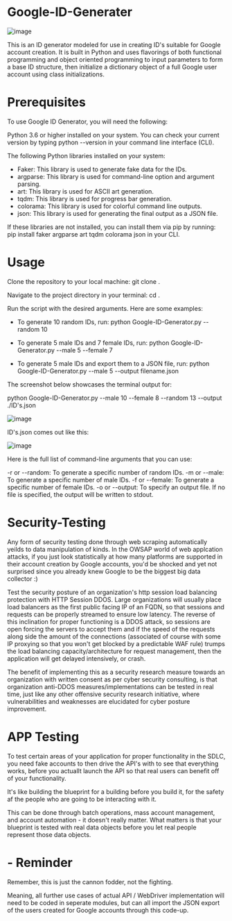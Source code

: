 # Google-ID-Generater
![image](https://github.com/Jonathan-D-a-v-i-d/Google-ID-Generater/assets/44530894/de2a207e-39cc-4e2d-97d0-921d773829f1)

This is an ID generator modeled for use in creating ID's suitable for Google account creation. It is built in Python and uses flavorings of both functional programming and object oriented programming to input parameters to form a base ID structure, then initialize a dictionary object of a full Google user account using class initializations.



# Prerequisites
To use Google ID Generator, you will need the following:

Python 3.6 or higher installed on your system. You can check your current version by typing python --version in your command line interface (CLI).

The following Python libraries installed on your system:

* Faker: This library is used to generate fake data for the IDs.
* argparse: This library is used for command-line option and argument parsing.
* art: This library is used for ASCII art generation.
* tqdm: This library is used for progress bar generation.
* colorama: This library is used for colorful command line outputs.
* json: This library is used for generating the final output as a JSON file.
  
If these libraries are not installed, you can install them via pip by running:
pip install faker argparse art tqdm colorama json in your CLI.


# Usage
Clone the repository to your local machine: git clone <repo-link>.

Navigate to the project directory in your terminal: cd <path-to-project>.

Run the script with the desired arguments. Here are some examples:

* To generate 10 random IDs, run: python Google-ID-Generator.py --random 10

* To generate 5 male IDs and 7 female IDs, run: python Google-ID-Generator.py --male 5 --female 7

* To generate 5 male IDs and export them to a JSON file, run: python Google-ID-Generator.py --male 5 --output filename.json



The screenshot below showcases the terminal output for:

python Google-ID-Generator.py --male 10 --female 8 --random 13 --output ./ID's.json

![image](https://github.com/Jonathan-D-a-v-i-d/Google-ID-Generater/assets/44530894/6dee314c-2dea-4baf-bd7e-177ce614c20f)


ID's.json comes out like this:

![image](https://github.com/Jonathan-D-a-v-i-d/Google-ID-Generater/assets/44530894/518f53f1-2e7f-4fd3-9064-e8a71916f817)




Here is the full list of command-line arguments that you can use:

-r or --random: To generate a specific number of random IDs.
-m or --male: To generate a specific number of male IDs.
-f or --female: To generate a specific number of female IDs.
-o or --output: To specify an output file. If no file is specified, the output will be written to stdout.


# Security-Testing
Any form of security testing done through web scraping automatically yeilds to data manipulation of kinds.
In the OWSAP world of web applcation attacks, if you just look statistically at how many platforms are supported 
in their account creation by Google accounts, you'd be shocked and yet not surprised since you already knew Google 
to be the biggest big data collector :)

Test the security posture of an organization's http session load balancing protection with HTTP Session DDOS. 
Large organizations will usually place load balancers as the first public facing IP of an FQDN, so that sessions and 
requests can be properly streamed to ensure low latency. The reverse of this inclination for proper functioning 
is a DDOS attack, so sessions are open forcing the servers to accept them and if the speed of the requests along side
the amount of the connections (associated of course with some IP proxying so that you won't get blocked by a predictable
WAF rule) trumps the load balancing capacity/architecture for request management, then the application will get delayed
intensively, or crash. 

The benefit of implementing this as a security research measure towards an organization with written consent as per 
cyber security consulting, is that organization anti-DDOS measures/implementations can be tested in real time, just like 
any other offensive security research initiative, where vulnerabilities and weaknesses are elucidated for cyber posture
improvement.

 
# APP Testing 
To test certain areas of your application for proper functionality
in the SDLC, you need fake accounts to then drive the API's with 
to see that everything works, before you actuallt launch the API 
so that real users can benefit off of your functionality. 

It's like building the blueprint for a building before you build it, 
for the safety af the people who are going to be interacting with it.

This can be done through batch operations, mass account management, and 
account automation - it doesn't really matter. What matters is that your 
blueprint is tested with real data objects before you let real people represent
those data objects.





# - Reminder
Remember, this is just the cannon fodder, not the fighting.

Meaning, all further use cases of actual API / WebDriver implementation
will need to be coded in seperate modules, but can all import the JSON 
export of the users created for Google accounts through this code-up.
